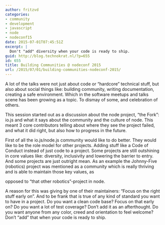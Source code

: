 ```yaml
---
author: fritzvd
categories:
- community
- development
- javascript
- node
- nodeconf15
date: 2015-07-01T07:45:51Z
excerpt: |
  Don't "add" diversity when your code is ready to ship.
guid: http://blog.technokrat.nl/?p=655
id: 655
title: Building Communities @ nodeconf 2015
url: /2015/07/01/building-communities-nodeconf-2015/
---
```


A lot of the talks were not just about code or &#8220;hardcore&#8221; technical stuff, but also about social things like: building community, writing documentation, creating a safe environment. Which in the software meetups and talks scene has been growing as a topic. To dismay of some, and celebration of others.

This session started out as a discussion about the node project, &#8220;the Fork&#8221;: io.js and what it says about the community and the culture of node. This meant 3 core contributors telling about where they see the project failed, and what it did right, but also how to progress in the future. 

First of all the io.js/node.js community would like to do better. They would like to be the role model for other projects. Adding stuff like a Code of Conduct instead of just code to a project. Some projects are still outshining in core values like: diversity, inclusivity and lowering the barrier to entry. And some projects are just outright mean. As an example the Johnny-Five (robotics) project was mentioned as a community which is really thriving and is able to maintain those key values, as
  
opposed to &#8220;that other robotics&#8221;-project in node. 

A reason for this was giving by one of their maintainers: &#8220;Focus on the right stuff early on&#8221;. And to be frank that is true of any kind of standard you want to have in a project. Do you want a clean code base? Focus on that early on? Do you want a lot of test coverage? Don&#8217;t add it as an afterthought. Do you want anyone from any color, creed and orientation to feel welcome? Don&#8217;t &#8220;add&#8221; that when your code is ready to ship.